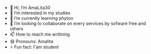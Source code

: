 - 👋 Hi, I’m AmaLita30
- 👀 I’m interested in my studies
- 🌱 I’m currently learning phyton 
- 💞️ I’m looking to collaborate on every services by sofware free and others
- 📫 How to reach me writining
- 😄 Pronouns:  Amalita
- ⚡ Fun fact: I'am student

<!---
AmaLita30/AmaLita30 is a ✨ special ✨ repository because its `README.md` (this file) appears on your GitHub profile.
You can click the Preview link to take a look at your changes.
--->
